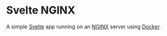 # Svelte NGINX

A simple [Svelte](https://svelte.dev/) app running on an [NGINX](https://nginx.org/) server using [Docker](https://www.docker.com/).
